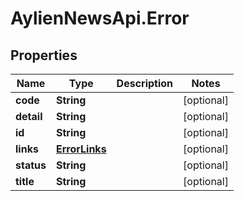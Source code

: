 # AylienNewsApi.Error

## Properties

Name | Type | Description | Notes
------------ | ------------- | ------------- | -------------
**code** | **String** |  | [optional] 
**detail** | **String** |  | [optional] 
**id** | **String** |  | [optional] 
**links** | [**ErrorLinks**](ErrorLinks.md) |  | [optional] 
**status** | **String** |  | [optional] 
**title** | **String** |  | [optional] 


